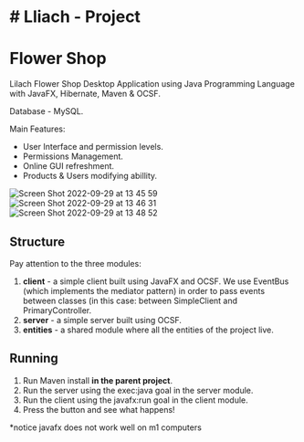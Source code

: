 # # Lliach - Project 
# Flower Shop
Lilach Flower Shop Desktop Application using Java Programming Language with JavaFX, Hibernate, Maven & OCSF.

Database - MySQL.

Main Features:
* User Interface and permission levels.
* Permissions Management.
* Online GUI refreshment.
* Products & Users modifying abillity.


![Screen Shot 2022-09-29 at 13 45 59](https://user-images.githubusercontent.com/100276577/193012657-ef532398-4238-4023-ba27-d2b755efb0f2.png)
![Screen Shot 2022-09-29 at 13 46 31](https://user-images.githubusercontent.com/100276577/193012675-0a88108e-5169-41f5-a31e-d604299318c4.png)
![Screen Shot 2022-09-29 at 13 48 52](https://user-images.githubusercontent.com/100276577/193012688-cda12790-777e-4aed-ac7f-e693d04ed499.png)


## Structure
Pay attention to the three modules:
1. **client** - a simple client built using JavaFX and OCSF. We use EventBus (which implements the mediator pattern) in order to pass events between classes (in this case: between SimpleClient and PrimaryController.
2. **server** - a simple server built using OCSF.
3. **entities** - a shared module where all the entities of the project live.

## Running
1. Run Maven install **in the parent project**.
2. Run the server using the exec:java goal in the server module.
3. Run the client using the javafx:run goal in the client module.
4. Press the button and see what happens!

*notice javafx does not work well on m1 computers
